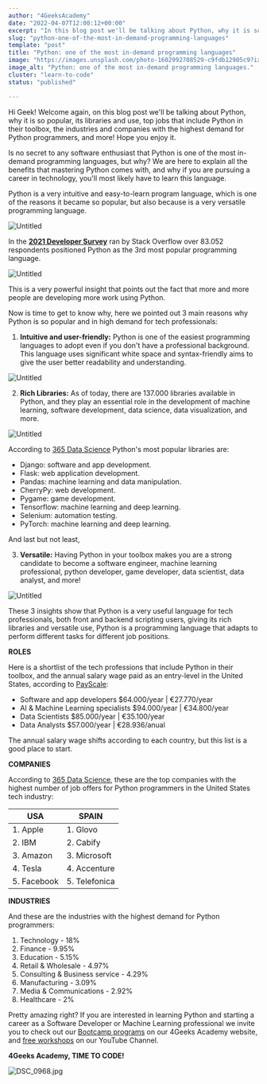 ```yaml
---
author: "4GeeksAcademy"
date: "2022-04-07T12:00:12+00:00"
excerpt: "In this blog post we'll be talking about Python, why it is so popular, its libraries and use, and top jobs that include Python in their toolbox."
slug: "python-one-of-the-most-in-demand-programming-languages"
template: "post"
title: "Python: one of the most in-demand programming languages"
image: "https://images.unsplash.com/photo-1602992708529-c9fdb12905c9?ixlib=rb-1.2.1&ixid=MnwxMjA3fDB8MHxwaG90by1wYWdlfHx8fGVufDB8fHx8&auto=format&fit=crop&w=870&q=80"
image_alt: "Python: one of the most in-demand programming languages."
cluster: "learn-to-code"
status: "published"

---
```


Hi Geek! Welcome again, on this blog post we'll be talking about Python, why it is so popular, its libraries and use, top jobs that include Python in their toolbox, the industries and companies with the highest demand for Python programmers, and more! Hope you enjoy it.

Is no secret to any software enthusiast that Python is one of the most in-demand programming languages, but why? We are here to explain all the benefits that mastering Python comes with, and why if you are pursuing a career in technology, you'll most likely have to learn this language.

Python is a very intuitive and easy-to-learn program language, which is one of the reasons it became so popular, but also because is a very versatile programming language.

![Untitled](https://images.unsplash.com/photo-1556761175-b413da4baf72?ixlib=rb-1.2.1&ixid=MnwxMjA3fDB8MHxwaG90by1wYWdlfHx8fGVufDB8fHx8&auto=format&fit=crop&w=774&q=80)

In the [**2021 Developer Survey**](https://insights.stackoverflow.com/survey/2021#overview) ran by Stack Overflow over 83.052 respondents positioned Python as the 3rd most popular programming language.

![Untitled](https://images.unsplash.com/photo-1515879218367-8466d910aaa4?ixlib=rb-1.2.1&ixid=MnwxMjA3fDB8MHxwaG90by1wYWdlfHx8fGVufDB8fHx8&auto=format&fit=crop&w=869&q=80)

This is a very powerful insight that points out the fact that more and more people are developing more work using Python.

Now is time to get to know why, here we pointed out 3 main reasons why Python is so popular and in high demand for tech professionals:

1. **Intuitive and user-friendly:** Python is one of the easiest programming languages to adopt even if you don't have a professional background. This language uses significant white space and syntax-friendly aims to give the user better readability and understanding.

![Untitled](https://images.unsplash.com/photo-1515378791036-0648a3ef77b2?ixlib=rb-1.2.1&ixid=MnwxMjA3fDB8MHxwaG90by1wYWdlfHx8fGVufDB8fHx8&auto=format&fit=crop&w=870&q=80)

2. **Rich Libraries:** As of today, there are 137.000 libraries available in Python, and they play an essential role in the development of machine learning, software development, data science, data visualization, and more.

![Untitled](https://miro.medium.com/max/1086/1*UL8ZWQvfhI6rvGhadaSuZw.gif)

According to [365 Data Science](https://365datascience.com/) Python's most popular libraries are:

- Django: software and app development.
- Flask: web application development.
- Pandas: machine learning and data manipulation.
- CherryPy: web development.
- Pygame: game development.
- Tensorflow: machine learning and deep learning.
- Selenium: automation testing.
- PyTorch: machine learning and deep learning.

And last but not least,

3. **Versatile:** Having Python in your toolbox makes you are a strong candidate to become a software engineer, machine learning professional, python developer, game developer, data scientist, data analyst, and more!

![Untitled](https://images.unsplash.com/photo-1648737962083-056c3e4a437d?ixlib=rb-1.2.1&ixid=MnwxMjA3fDF8MHxwaG90by1wYWdlfHx8fGVufDB8fHx8&auto=format&fit=crop&w=870&q=80)

These 3 insights show that Python is a very useful language for tech professionals, both front and backend scripting users, giving its rich libraries and versatile use, Python is a programming language that adapts to perform different tasks for different job positions.

**ROLES**

Here is a shortlist of the tech professions that include Python in their toolbox, and the annual salary wage paid as an entry-level in the United States, according to [PayScale](https://www.payscale.com/):

- Software and app developers $64.000/year | €27.770/year
- AI & Machine Learning specialists $94.000/year | €34.800/year
- Data Scientists $85.000/year | €35.100/year
- Data Analysts $57.000/year | €28.936/anual

The annual salary wage shifts according to each country, but this list is a good place to start.

**COMPANIES**

According to [365 Data Science](https://365datascience.com/), these are the top companies with the highest number of job offers for Python programmers in the United States tech industry:

| USA               | SPAIN          | 
|-------------------|----------------|
| 1. Apple          | 1. Glovo       |
| 2. IBM            | 2. Cabify      | 
| 3. Amazon         | 3. Microsoft   | 
| 4. Tesla          | 4. Accenture   |
| 5. Facebook       | 5. Telefonica  |

**INDUSTRIES**

And these are the industries with the highest demand for Python programmers:

1. Technology - 18%
2. Finance - 9.95%
3. Education - 5.15%
4. Retail & Wholesale - 4.97%
5. Consulting & Business service - 4.29%
6. Manufacturing - 3.09%
7. Media & Communications - 2.92%
8. Healthcare - 2%

Pretty amazing right? If you are interested in learning Python and starting a career as a Software Developer or Machine Learning professional we invite you to check out our [Bootcamp programs](https://4geeksacademy.com/) on our 4Geeks Academy website, and [free workshops](https://www.youtube.com/watch?v=L4gAI6EqD7c) on our YouTube Channel.

**4Geeks Academy, TIME TO CODE!**

![DSC_0968.jpg](https://breathecode.herokuapp.com/v1/media/file/dsc-0968-jpg?width=800)
